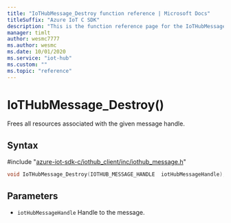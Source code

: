 ```yaml
---                             
title: "IoTHubMessage_Destroy function reference | Microsoft Docs" 
titleSuffix: "Azure IoT C SDK"            
description: "This is the function reference page for the IoTHubMessage_Destroy() function in the Azure IoT C SDK. This SDK is used with Azure IoT Hub and Azure IoT Hub Device Provisioning Service"            
manager: timlt                 
author: wesmc7777              
ms.author: wesmc               
ms.date: 10/01/2020                    
ms.service: "iot-hub"             
ms.custom: ""                
ms.topic: "reference"        
---                            
```


# IoTHubMessage_Destroy()

Frees all resources associated with the given message handle.

## Syntax

\#include "[azure-iot-sdk-c/iothub_client/inc/iothub_message.h](../iothub-message-h.md)"  
```C
void IoTHubMessage_Destroy(IOTHUB_MESSAGE_HANDLE  iotHubMessageHandle);
```

## Parameters
* `iotHubMessageHandle` Handle to the message.

